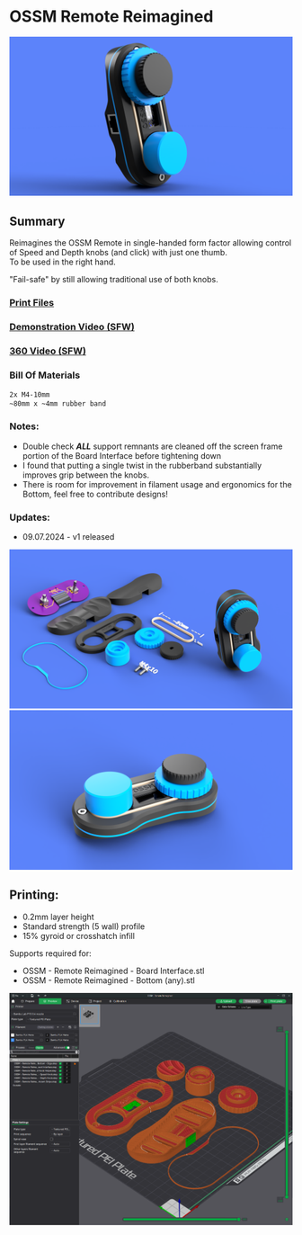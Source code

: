 # OSSM Remote Reimagined
![](Images/Renders/Remote%20Only.png)
## Summary    
Reimagines the OSSM Remote in single-handed form factor allowing control of Speed and Depth knobs (and click) with just one thumb.  
To be used in the right hand.

"Fail-safe" by still allowing traditional use of both knobs.

### [Print Files](Files/)  

### [Demonstration Video (SFW)](https://www.youtube.com/watch?v=5V_SXpUnVo4) 

### [360 Video (SFW)](Images/Renders/OSSM%20Remote%20Reimagined.avi)  


### Bill Of Materials
    2x M4-10mm
    ~80mm x ~4mm rubber band

### Notes:
 - Double check ***ALL*** support remnants are cleaned off the screen frame portion of the Board Interface before tightening down
 - I found that putting a single twist in the rubberband substantially improves grip between the knobs.
 - There is room for improvement in filament usage and ergonomics for the Bottom, feel free to contribute designs!

### Updates:
  - 09.07.2024 - v1 released

![](Images/Renders/Complete%20View.png)
![](Images/Renders/Front%20View.png)



## Printing:
  - 0.2mm layer height
  - Standard strength (5 wall) profile
  - 15% gyroid or crosshatch infill

Supports required for:
  - OSSM - Remote Reimagined - Board Interface.stl
  - OSSM - Remote Reimagined - Bottom (any).stl

![](Images/Print/Print.png)  